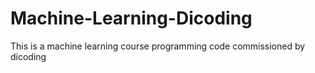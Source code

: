 # Machine-Learning-Dicoding
This is a machine learning course programming code commissioned by dicoding
